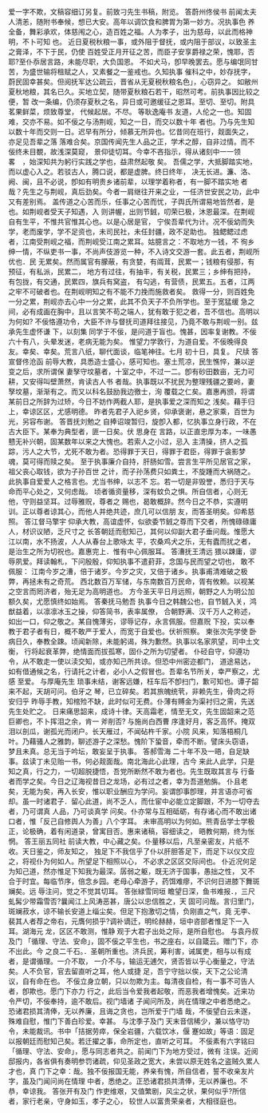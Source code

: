 <!-- { "loadSidebar": true } -->
爱一字不欺，文稿容细订另复。前致刁先生书稿，附览。
答蔚州佟侯书
前闻太夫人清恙，随附书奉候，想已大安。高年以调饮食和脾胃为第一妙方。况执事色
养全备，舞彩承欢，体慈闱之心，造百姓之福。人为孝子，出为慈母，以此而格神明，不卜可知
也。
近日夏税秋粮一事，或外阻于督抚，或内阻于部议，以致圣主之膏泽，不下于民，仍使
百姓受正月开征之苦，而臣子安享爵禄之荣，愧耶，否耶?至仆忝居言路，未能尽职，大负国恩。
不如犬马，卽早晚罢去。愿与编氓同甘苦，为盛世输将租赋之人，又素餐之一鉴戒也。久知执事
催科之中，妙存抚字，蔚民固幸甚矣。但阅抚军达公疏云，晋省从无夏税秋粮名色」，心窃异之。
如敝州夏秋地粮，其名已久。买地立契，随带夏秋粮石若干，昭然可考。前执事因比较之便，暂
改一条编，仍须存夏秋之名，异日或可邀缓征之恩耳。至切、至切。附具茗果鲜菜，烦致尊堂，
代候起居。不尽。
等耿逸庵书
友道，人伦之一也。知固难，交亦不易。如不佞之与汤荆岘，知之一日，而交以数十年
者也。乃与先生知以数十年而交则一日。迟早有所分，倾慕无所异也。忆昔同在班行，觌面失之，
亦足见吾辈之落
落难合矣。京国传闻先生人品之正，学术之醇，自非过情。而不佞终未目覩，故浅深莫窥，
景仰徒切耳。今幸不吝指示，得从诸刻中一一领畧　，始深知共为躬行实践之学也，益肃然起敬
矣。
吾儒之学，大抵脚踏实地，而以虚心入之。若驳古人，腾口说，都是虚脾。终日终年，
决无长进。濂、洛、阙、闽，且不必说，卽如有明贵乡诸前辈，以理学着称者，有一脚不踏实地
者哉？先生之与荆岘，真后劲矣。今者一肩继往开来之业，一任济世安民之功，此中又有差别焉。
盖传道之心苦而乐，任事之心苦而忧，子舆氏所谓易地皆然者，是也。如荆岘者受天子知遇，入
则讲幄，出则节銊，叨荣已极，沐恩最深。在荆岘自有生平，不惟共官惟其心也。以是心居是官，
宁俟吾辈代为计。况不佞幼而失学，老而废学，学不足资也，未司民社，未任封疆，政不足助也。
独鳃鳃过虑者，江南受荆岘之福，而荆岘受江南之累耳。姑臆言之：不取地方一钱，不
徇乡绅一情，不纵吏书一事，不尚声伎游览一种，不入诗文交游一套。此五者，荆岘所优也．民
无累矣。然而属官有朦蔽，有贪婪，有阘茸，民累一；钱粮有侵那，有预征，有私派，民累二，
地方有过往，有抽丰，有关税，民累三；乡绅有把持，有包拢，有交通，民累四，旗兵有窝盗，
有勾逃，有营债，民累五。五者，江两之牢不可破者也。在荆岘明知之有不能不力挽而施救者矣。
救得一分，则百姓免一分之累，荆岘亦去心中一分之累，此其不负天子不负所学也。至于宽猛缓
急之间，必有成画在胸中，且以言笑不苟之端人，犹有敢于犯之者，吾不信也。高明以为何如?
不佞恪遵功令，大臣不许与督抚司道拜往接见，乃竟不敢与荆岘一别。兹承先生虚怀谦
下，以刻集
同学于不佞，是问道于盲也。愧甚，因率复谢教。不佞六十有八，头晕发迷，老病无能为矣。
惟望力学敦行，为道自爱。不佞晚得良友。幸矣、幸矣。荒言八纸，聊代面谈，临笔神往。七月
初十日，具复。
尺牍
答宣督佟沧函
前辱大教，具悉造士盛心，感可知也。塞土荒凉，民生憔悴，兼以逆变之后，求所谓保
妻孥守坟墓者，十室之中，不过一二。卽有砂田数亩，无力可耕，又安得叫壁萧然，肯读古人书
者哉。执事既以不扰民为整理残疆之要岭，妻孥坟墓，渐渐有之。而又以科名鼓励我边徼士，洵
覆载之仁矣。嘉惠再颁，将谓某前日之所辞为过矫，今日不妨作两截人耶，是执事爱之深而知之
浅矣。藉手归上，幸谅区区，尤感明德。
昨者先君子入祀乡贤，仰承褒谢，悬之家乘，百世为光，另容布谢。
答晋抚刘勉之
自捧诏竣暂归，旋卽入都，忆执事立身行政，不在古大臣下。某奉为典型者，匪一日矣。伏
思身在
言路，以正直忠厚为本，一味愚戆无补兴朝，固某数年以来之大愧也。若索人之小过，忌入
主清操，挤人之孤踪，污人之大节，尤死不敢为者。恐得罪于天日，得罪于君臣，得罪于衾影梦
魂，莫可得而赎之矣。
至于执事廉介自持，肝肠如雪。尝言生平所见居官之家，祖父丧心取钱，欲为子孙百世
之计，而子孙荡费只如粪土，不旋踵而大祸随之。此执事自爱爱人之格言也。尤当书绅，以志不
忘。若一切是非毁誉，悉归于天与命而平心处之，又何虑哉。
顷者循资量移，深有蚊负之惧。所自信者，心则无他，守则益坚耳。过辱雅贶，尊者之
赐也，曷敢概辞。然今日之不恭，实遵明训。正以尊者谅其心，而他人并绝共迹，庶几可以信朋
友，而答圣明矣。仰希慈照。
答江督马擎宇
仰承大教，高谊虚怀，似欲委节銊之尊而下交者，所愧碌碌庸人，材识议陋，乏尺寸之
长答朝廷而慰知己，其何以仰副大君子垂问哉。惟愿大江以南，水不扬波，人人从春台上歌咏太
平，农桑鸡犬之乐，无有蠹而扰之者，是治生之所为切祝也。嘉惠完上．惟有中心佩服耳。
答漕抚王清远
猥以踈庸，谬辱夙爱。拜读翰札，下问殷殷，仰知执事不遣葑菲，念国与民而望之切也，
敢不佩服：
江南今岁之漕，倍于诸岁。今岁之灾，又倍于诸乡。执事甫清难破之极弊，再拯未有之奇荒。
西北数百万军储，与东南数百万民命，胥有攸赖。以视某之空言而罔济者，殆无足为高明道也。
方今圣天平日月远照，朝野之人为明公加额久矣，尤愿慎终如始焉。
答秦抚马勉吾
执事今日之韩魏公也，自节銊入关，鸿猷益着，以凛凛冰玉之操，仰答简书，表率属僚，
合朝野满、汉千万人之称述，如出一口，仰之敬之。某自愧薄劣，谬辱记存，永言佩服。但嘉贶
下投，实以奉教于君子者有日，概不敢严于爱人，而宽于自爱也。伏祈照察。
柬张次先学使
卧病日久，奉教全踈。顷闻新除，未能躬谒，殊为歉然。执事以名家夙望，司中土文衡，
行将起衰革弊，绝情面而拔孤寒，固仆之所为切望者。
仆硁自守，仰遵功令，从不敢走一使以渎交知，或亦知己所共谅。但恐中州密迩都门，
道途易达，如有借通候之名，行请托之计者，必小人之假冒也。吾辈名节所关，幸严察之，尤感
至爱。
与厚庵先生
琐事未结，谢客远嫌，枉车后不卽扫门，歉可知也。谭子韶来不起，天胡可问。伯牙之
琴，已立碎矣。若其旅魄统茕，非赖先生，骨肉之将安归乎
昨辱手教，知棺殓不缺，此时似可无费。仆薄有赙金为渠衬归之需，先送先生处贮之。
日来痛思韶来，成诗十律。天高霜老，情至无文，先生固韶来之范巨卿也，不卜挥泪之余，肯一
斧削否?
与施尚白西曹
序逢好月，客乏高怀。掩双泪以剖瓜，谢孤光而闭户。长天雁过，不闻砧杵千家。小院
风来，知落梧桐几叶。乃藉骚人之雅韵，聊述游子之深愁。愧阶下蛩音，牵而不断。譬床头窃语，
梦且未真。总无当于吟坛，敢妄呈于执事。
答郝雪海
二十年不及一晤，自足缺事。兹读丁未见贻一书，何必觌面哉。南北海此心此理，古今
来此人此学，只是知之真，行之力，一切超脱捷悟，吾党所断然不敢为者也。先生既取其言与
行备者而学之矣。今日之辽海视昔日之龙场，必有过之者，幸为吾道勉旃。
仆且老矣，无能为矣，再入长安，惟以职业酬应为学问。妄谓卽事卽理，并言语亦可省
却。虽一时诸君子．留心此道，尚不乏人，而仕宦中必能立定脚跟，不为一切夺去者，乃可谓真
人品，乃可谈真学
问矣。仆亦常与互相砥砺，有存诸心而不敢出诸口者，惟「反己自修舆人为善」八个字耳。
未审高明以为何如。熊青岳学士学极正，论极确，着有闲道录，曾寓目否。惠来诸稿，容细读之，
晤教何期，终为怅惘。
答王丽五同社
前读大教，中心藏之矣。仆量移以后，凡至亲密友，片纸不收。天日鉴之，师友知之，
独足下不我信乎了仆以肝胆答足下，而足下以仪文应之，将视仆为何如人。所望足下相照以心，
不必求之区区交际间也。
仆近况何足为知己道，然亦惟足下知我为最深。孱弱之躯，既无济于国事，愚拙之性，
又不合于时宜。每临节序，倍念乡园。老母心牵游子，药饵难瘳，不识何日进膝下舞斑斓矣。远
辱注问，觉之不觉其切耳。
答张緑雪同垣
瞻望日深，鱼书难报．，三尺虬髯少带霜雪否?曩闻江上风涛恶甚，唐公以忠信胜之，天
固可问哉。言归里门，斑斓菽水，谅不输长安道上缁尘矣。但足下抱激切之情，负刚直之气，竟
无李、裴其人者荐之帝右，元膺何损乎?调补谪迁，明纶赫赫，垣中咨部者惟足下一入耳。湖海元
龙，区区不敢测，惟静
观于大君子出处之际，是所自慰也。
与袁丹叔及门
「循理、守法、安命」，固不佞之平生也，书之座右，以自箴云。赠门下，亦不出此。今
之良二千石。．圣朝所重也。济兵民，筹利害，诫属吏，相与以有成者，是谓循理。一介不取，
一介不与，输运无逋欠，贤否皆以乎心衡量之，守法矣。人不负官，官去留直听之耳，他人或捷
足，吾宁守拙以俟，天下之公论清议，自有命在也。
不佞立身立朝，只以勿欺为主。每清夜自检，有一事不可告人者，卽欺也。愿门下亦力
行之，此后当令爱我者起敬，而恶我者增愧矣。近来功令严切，不佞奉持，逾不敢后。视门墙诸
子闻问所及，尚在情理之中者悉绝之。恐诸君损其清俸，无以养廉，且诲之贪也，岂所爱于门墙
哉，不佞望白云未遂，殊难自慰，惟门下善白珍爱。幸甚。
与沈季子及门
天末音信稀少，兼以恪守功令，未能裁讯。书中「拮据劳瘁，保全岩疆，六载饮冰，偃
蹇如故」等语：固足以报朝廷而慰知己矣。若迁擢之事，命所定也，直听之可耳。
不佞素有六字铭曰「循理、守法、安命」，愿与同志者共之。前闻门下为地方受过，微有
注误。近阅
邸报内，各省俱有奏明参罚诸疏，仰见圣政之宽大，未尝以原无姓名之盗贼久累人才也，真
门下之幸：哉。独不佞报国无能，养亲有愧，所自信者，誓不收亲友片字，虽及门闻问尚在情理
中者，悉绝之。正恐诸君损共清俸，无以养廉也。不恭，幸谅我。
答张开有及门
作吏维艰，又值繁剧，风尘之状，果何似乎?所信者，家行老亲，守身如玉，孝子之心，
较世人以富贵荣亲者，大相径庭也。
